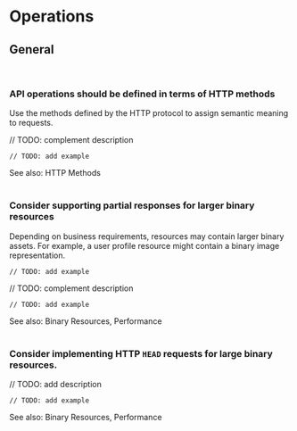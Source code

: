 # Operations


## General
<br>


### API operations should be defined in terms of HTTP methods

Use the methods defined by the HTTP protocol to assign semantic meaning to requests.

// TODO: complement description

```http
// TODO: add example
```

See also: HTTP Methods
<br><br>


### Consider supporting partial responses for larger binary resources

Depending on business requirements, resources may contain larger binary assets. For example, a user profile resource might contain a
binary image representation.

```http
// TODO: add example
```

// TODO: complement description

```http
// TODO: add example
```

See also: Binary Resources, Performance
<br><br>


### Consider implementing HTTP `HEAD` requests for large binary resources.

// TODO: add description

```http
// TODO: add example
```

See also: Binary Resources, Performance
<br><br>
